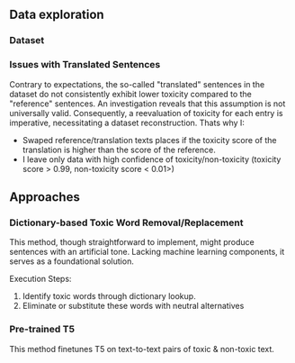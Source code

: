 
## Data exploration

### Dataset

### Issues with Translated Sentences

Contrary to expectations, the so-called "translated" sentences in the dataset do not consistently exhibit lower toxicity compared to the "reference" sentences. An investigation reveals that this assumption is not universally valid. Consequently, a reevaluation of toxicity for each entry is imperative, necessitating a dataset reconstruction.
Thats why I:
- Swaped reference/translation texts places if the toxicity score of the translation is higher than the score of the reference.
- I leave only data with high confidence of toxicity/non-toxicity (toxicity score > 0.99, non-toxicity score < 0.01>)

## Approaches

### Dictionary-based Toxic Word Removal/Replacement

This method, though straightforward to implement, might produce sentences with an artificial tone. Lacking machine learning components, it serves as a foundational solution.

Execution Steps:
1. Identify toxic words through dictionary lookup.
2. Eliminate or substitute these words with neutral alternatives

### Pre-trained T5
This method finetunes T5 on text-to-text pairs of toxic & non-toxic text.
